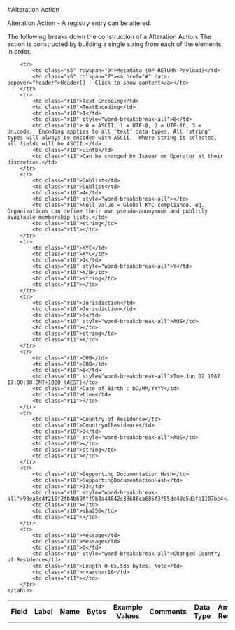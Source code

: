 
<div style="display:none" id="header">
	<table>
		<tr>
            <td class="r6">Header[]</td>
            <td class="r6">Header Array</td>
            <td class="r6">-</td>
            <td class="r6">-</td>
            <td class="r6">Common header data for all messages</td>
            <td class="r6">Header</td>
            <td class="r7"></td>
        </tr>
    </table>
</div>
#Alteration Action

Alteration Action -  A registry entry can be altered.

The following breaks down the construction of a Alteration Action. The action is constructed by building a single string from each of the elements in order.

<div class="ritz grid-container" dir="ltr">
    <table class="waffle" cellspacing="0" cellpadding="0" table-layout=fixed width=100%>
         <tr style='height:19px;'>
            <th style="width:6%" class="s0">Field</th>
               <th style="width:9%" class="s1">Label</th>
            <th style="width:9%" class="s1">Name</th>
            <th style="width:2%" class="s1">Bytes</th>
            <th style="width:29%" class="s1">Example Values</th>
            <th style="width:26%" class="s1">Comments</th>
            <th style="width:5%" class="s1">Data Type</th>
            <th style="width:14%" class="s2">Amendment Restrictions</th>
        </tr>

        <tr>
            <td class="s5" rowspan="9">Metadata (OP_RETURN Payload)</td>
            <td class="r6" colspan="7"><a href="#" data-popover="header">Header[] - Click to show content</a></td>
        </tr>
        <tr>
            <td class="r10">Text Encoding</td>
            <td class="r10">TextEncoding</td>
            <td class="r10">1</td>
            <td class="r10" style="word-break:break-all">0</td>
            <td class="r10"> 0 = ASCII, 1 = UTF-8, 2 = UTF-16, 3 = Unicode.  Encoding applies to all 'text' data types. All 'string' types will always be encoded with ASCII.  Where string is selected, all fields will be ASCII.</td>
            <td class="r10">uint8</td>
            <td class="r11">Can be changed by Issuer or Operator at their discretion.</td>
        </tr>
        <tr>
            <td class="r10">Sublist</td>
            <td class="r10">Sublist</td>
            <td class="r10">4</td>
            <td class="r10" style="word-break:break-all"></td>
            <td class="r10">Null value = Global KYC compliance. eg. Organizations can define their own pseudo-anonymous and publicly available membership lists.</td>
            <td class="r10">string</td>
            <td class="r11"></td>
        </tr>
        <tr>
            <td class="r10">KYC</td>
            <td class="r10">KYC</td>
            <td class="r10">1</td>
            <td class="r10" style="word-break:break-all">Y</td>
            <td class="r10">Y/N</td>
            <td class="r10">string</td>
            <td class="r11"></td>
        </tr>
        <tr>
            <td class="r10">Jurisdiction</td>
            <td class="r10">Jurisdiction</td>
            <td class="r10">5</td>
            <td class="r10" style="word-break:break-all">AUS</td>
            <td class="r10"></td>
            <td class="r10">string</td>
            <td class="r11"></td>
        </tr>
        <tr>
            <td class="r10">DOB</td>
            <td class="r10">DOB</td>
            <td class="r10">8</td>
            <td class="r10" style="word-break:break-all">Tue Jun 02 1987 17:00:00 GMT+1000 (AEST)</td>
            <td class="r10">Date of Birth : DD/MM/YYYY</td>
            <td class="r10">time</td>
            <td class="r11"></td>
        </tr>
        <tr>
            <td class="r10">Country of Residence</td>
            <td class="r10">CountryofResidence</td>
            <td class="r10">3</td>
            <td class="r10" style="word-break:break-all">AUS</td>
            <td class="r10"></td>
            <td class="r10">string</td>
            <td class="r11"></td>
        </tr>
        <tr>
            <td class="r10">Supporting Documentation Hash</td>
            <td class="r10">SupportingDocumentationHash</td>
            <td class="r10">32</td>
            <td class="r10" style="word-break:break-all">98ea6e4f216f2fb4b69fff9b3a44842c38686ca685f3f55dc48c5d3fb1107be4</td>
            <td class="r10"></td>
            <td class="r10">sha256</td>
            <td class="r11"></td>
        </tr>
        <tr>
            <td class="r10">Message</td>
            <td class="r10">Message</td>
            <td class="r10">0</td>
            <td class="r10" style="word-break:break-all">Changed Country of Residence</td>
            <td class="r10">Length 0-65,535 bytes. Note</td>
            <td class="r10">nvarchar16</td>
            <td class="r11"></td>
        </tr>
    </table>
</div>